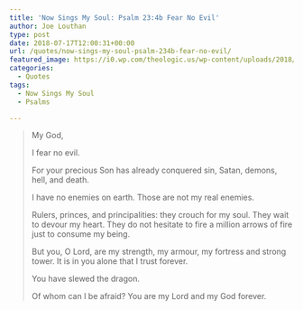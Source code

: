 ```yaml
---
title: 'Now Sings My Soul: Psalm 23:4b Fear No Evil'
author: Joe Louthan
type: post
date: 2018-07-17T12:00:31+00:00
url: /quotes/now-sings-my-soul-psalm-234b-fear-no-evil/
featured_image: https://i0.wp.com/theologic.us/wp-content/uploads/2018/07/main-qimg-3d20c761e5bd77b46b37dbda6891e921-c.jpeg?resize=602%2C231
categories:
  - Quotes
tags:
  - Now Sings My Soul
  - Psalms

---
```

> <p class="p1">
>   My God,
> </p>
> 
> <p class="p1">
>   I fear no evil.
> </p>
> 
> <p class="p1">
>   For your precious Son has already conquered sin, Satan, demons, hell, and death.
> </p>
> 
> <p class="p1">
>   I have no enemies on earth. Those are not my real enemies.
> </p>
> 
> <p class="p1">
>   Rulers, princes, and principalities: they crouch for my soul. They wait to devour my heart. They do not hesitate to fire a million arrows of fire just to consume my being.
> </p>
> 
> <p class="p1">
>   But you, O Lord, are my strength, my armour, my fortress and strong tower. It is in you alone that I trust forever.
> </p>
> 
> <p class="p1">
>   You have slewed the dragon.
> </p>
> 
> <p class="p1">
>   Of whom can I be afraid? You are my Lord and my God forever.
> </p>